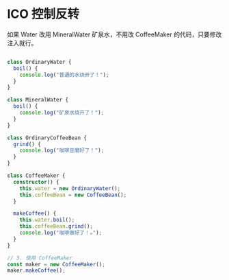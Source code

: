 # ICO 控制反转

如果 Water 改用 MineralWater 矿泉水，不用改 CoffeeMaker 的代码，只要修改注入就行。

```typescript

class OrdinaryWater {
  boil() {
    console.log("普通的水烧开了！");
  }
}

class MineralWater {
  boil() {
    console.log("矿泉水烧开了！");
  }
}

class OrdinaryCoffeeBean {
  grind() {
    console.log("咖啡豆磨好了！");
  }
}

class CoffeeMaker {
  constructor() {
    this.water = new OrdinaryWater();
    this.coffeeBean = new CoffeeBean();
  }

  makeCoffee() {
    this.water.boil();
    this.coffeeBean.grind();
    console.log("咖啡做好了！☕");
  }
}

// 3. 使用 CoffeeMaker
const maker = new CoffeeMaker();
maker.makeCoffee();
```
